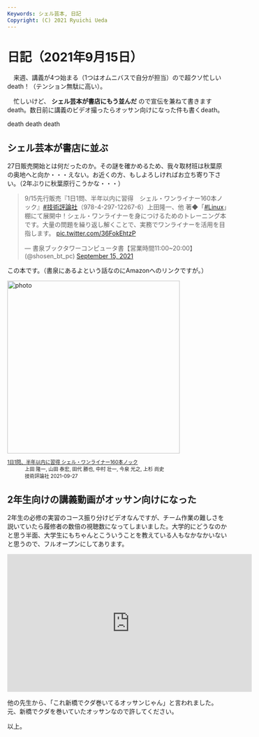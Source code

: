 ```yaml
---
Keywords: シェル芸本, 日記
Copyright: (C) 2021 Ryuichi Ueda
---
```


# 日記（2021年9月15日）

　来週、講義が4つ始まる（1つはオムニバスで自分が担当）ので超クソ忙しいdeath！（テンション無駄に高い）。

　忙しいけど、 **シェル芸本が書店にもう並んだ** ので宣伝を兼ねて書きますdeath。数日前に講義のビデオ撮ったらオッサン向けになった件も書くdeath。

death death death

## シェル芸本が書店に並ぶ

27日販売開始とは何だったのか。その謎を確かめるため、我々取材班は秋葉原の奥地へと向か・・・えない。お近くの方、もしよろしければお立ち寄り下さい。（2年ぶりに秋葉原行こうかな・・・）

<blockquote class="twitter-tweet" data-partner="tweetdeck"><p lang="ja" dir="ltr">9/15先行販売『1日1問、半年以内に習得　シェル・ワンライナー160本ノック』<a href="https://twitter.com/hashtag/%E6%8A%80%E8%A1%93%E8%A9%95%E8%AB%96%E7%A4%BE?src=hash&amp;ref_src=twsrc%5Etfw">#技術評論社</a>（978-4-297-12267-6）上田隆一、他 著◆「<a href="https://twitter.com/hashtag/Linux?src=hash&amp;ref_src=twsrc%5Etfw">#Linux</a>」棚にて展開中！シェル・ワンライナーを身につけるためのトレーニング本です。大量の問題を繰り返し解くことで、実務でワンライナーを活用を目指します。 <a href="https://t.co/36FokEhtzP">pic.twitter.com/36FokEhtzP</a></p>&mdash; 書泉ブックタワーコンピュータ書【営業時間11:00~20:00】 (@shosen_bt_pc) <a href="https://twitter.com/shosen_bt_pc/status/1438042597772070913?ref_src=twsrc%5Etfw">September 15, 2021</a></blockquote>
<script async src="https://platform.twitter.com/widgets.js" charset="utf-8"></script>


この本です。（書泉にあるよという話なのにAmazonへのリンクですが。）


<div class="card">
  <div class="row no-gutters">
    <div class="col-md-2">
      <a class="item url" href="https://www.amazon.co.jp/dp/4297122677?tag=ryuichiueda-22&linkCode=ogi&th=1&psc=1"><img src="https://m.media-amazon.com/images/I/51F6w9FoosL._SL500_.jpg" width="395" alt="photo"></a>
    </div>
    <div class="col-md-10">
      <div class="card-body">
        <dl class="fn" style="font-size:80%">
          <dt><a href="https://www.amazon.co.jp/dp/4297122677?tag=ryuichiueda-22&linkCode=ogi&th=1&psc=1">1日1問、半年以内に習得 シェル・ワンライナー160本ノック</a></dt>
          <dd>上田 隆一, 山田 泰宏, 田代 勝也, 中村 壮一, 今泉 光之, 上杉 尚史</dd>
          <dd>技術評論社 2021-09-27</dd>
        </dl>
      </div>
    </div>
  </div>
</div>

## 2年生向けの講義動画がオッサン向けになった

2年生の必修の実習のコース振り分けビデオなんですが、チーム作業の難しさを説いていたら履修者の数倍の視聴数になってしまいました。大学的にどうなのかと思う半面、大学生にもちゃんとこういうことを教えている人もなかなかいないと思うので、フルオープンにしてあります。

<iframe width="560" height="315" src="https://www.youtube.com/embed/ZDQYWIMv_jc" title="YouTube video player" frameborder="0" allow="accelerometer; autoplay; clipboard-write; encrypted-media; gyroscope; picture-in-picture" allowfullscreen></iframe>

他の先生から、「これ新橋でクダ巻いてるオッサンじゃん」と言われました。元、新橋でクダを巻いていたオッサンなので許してください。



以上。

